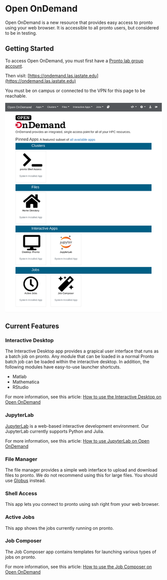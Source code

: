 # Open OnDemand

Open OnDemand is a new resource that provides easy access to pronto using your web browser. It is accessible to all pronto users, but considered to be in testing.

Getting Started
---------------

To access Open OnDemand, you must first have a [Pronto lab group account](https://researchit.las.iastate.edu/get-access).

Then visit: [https://ondemand.las.iastate.edu](https://ondemand.las.iastate.edu)

You must be on campus or connected to the VPN for this page to be reachable.

![ondemand dashboard](img/ondemand_dashboard_1.png)

Current Features
----------------

### Interactive Desktop

The Interactive Desktop app provides a grapical user interface that runs as a batch job on pronto. Any module that can be loaded in a normal Pronto batch job can be loaded within the interactive desktop. In addition, the following modules have easy-to-use launcher shortcuts.

*   Matlab
*   Mathematica
*   RStudio

For more information, see this article: [How to use the Interactive Desktop on Open OnDemand](interactive_desktop.md)

### JupyterLab

[JupyterLab](https://jupyter.org/) is a web-based interactive development environment. Our JupyterLab currently supports Python and Julia.

For more information, see this article: [How to use JupyterLab on Open OnDemand](jupyterlab.md)

### File Manager

The file manager provides a simple web interface to upload and download files to pronto. We do not recommend using this for large files. You should use [Globus](../file_transfers/globus.md) instead.

### Shell Access

This app lets you connect to pronto using ssh right from your web browser.

### Active Jobs

This app shows the jobs currently running on pronto.

### Job Composer

The Job Composer app contains templates for launching various types of jobs on pronto.

For more information, see this article: [How to use the Job Composer on Open OnDemand](job_composer.md)